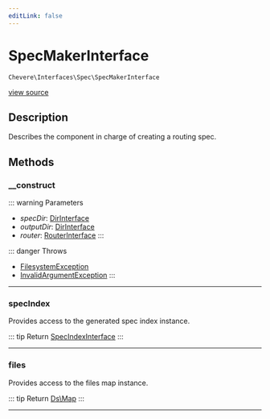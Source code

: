 ```yaml
---
editLink: false
---
```


# SpecMakerInterface

`Chevere\Interfaces\Spec\SpecMakerInterface`

[view source](https://github.com/chevere/chevere/blob/main/src/Chevere/Interfaces/Spec/SpecMakerInterface.php)

## Description

Describes the component in charge of creating a routing spec.

## Methods

### __construct

::: warning Parameters
- *specDir*: [DirInterface](../Filesystem/DirInterface.md)
- *outputDir*: [DirInterface](../Filesystem/DirInterface.md)
- *router*: [RouterInterface](../Router/RouterInterface.md)
:::

::: danger Throws
- [FilesystemException](../../Exceptions/Filesystem/FilesystemException.md) 
- [InvalidArgumentException](../../Exceptions/Core/InvalidArgumentException.md) 
:::

---

### specIndex

Provides access to the generated spec index instance.

::: tip Return
[SpecIndexInterface](./SpecIndexInterface.md)
:::

---

### files

Provides access to the files map instance.

::: tip Return
[Ds\Map](https://www.php.net/manual/class.ds\map)
:::

---
